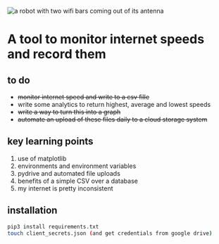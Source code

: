 ![a robot with two wifi bars coming out of its antenna](https://raw.githubusercontent.com/jsphwllng/internet_monitor/master/image/internet_monitor.png "roboto")
# A tool to monitor internet speeds and record them

## to do
* <strike>monitor internet speed and write to a csv fille</strike>
* write some analytics to return highest, average and lowest speeds
* <strike> write a way to turn this into a graph</strike>
* <strike> automate an upload of these files daily to a cloud storage system</strike>


## key learning points
1. use of matplotlib
2. environments and environment variables
3. pydrive and automated file uploads
4. benefits of a simple CSV over a database
5. my internet is pretty inconsistent

## installation
```bash
pip3 install requirements.txt
touch client_secrets.json (and get credentials from google drive)
```
